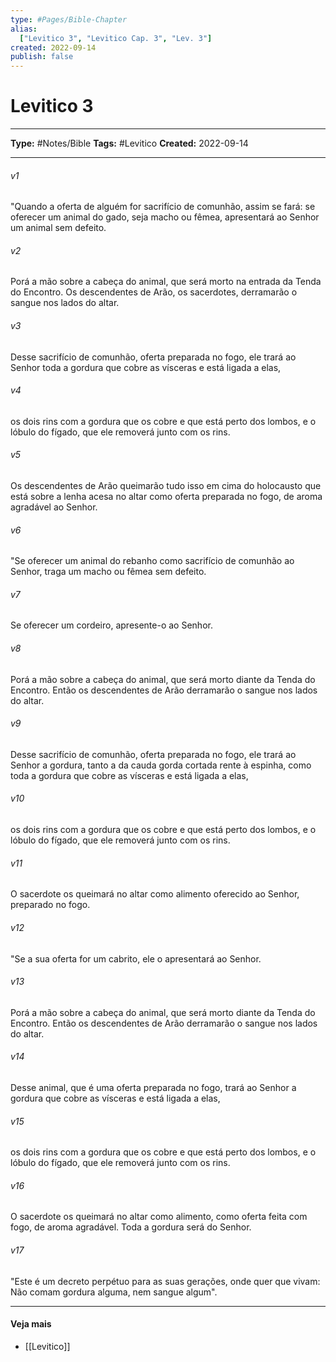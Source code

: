 ```yaml
---
type: #Pages/Bible-Chapter
alias:
  ["Levitico 3", "Levitico Cap. 3", "Lev. 3"]
created: 2022-09-14
publish: false
---
```


# Levitico 3

---

**Type:** #Notes/Bible
**Tags:** #Levitico
**Created:** 2022-09-14

---

###### v1
"Quando a oferta de alguém for sacrifício de comunhão, assim se fará: se oferecer um animal do gado, seja macho ou fêmea, apresentará ao Senhor um animal sem defeito.
###### v2
Porá a mão sobre a cabeça do animal, que será morto na entrada da Tenda do Encontro. Os descendentes de Arão, os sacerdotes, derramarão o sangue nos lados do altar.
###### v3
Desse sacrifício de comunhão, oferta preparada no fogo, ele trará ao Senhor toda a gordura que cobre as vísceras e está ligada a elas,
###### v4
os dois rins com a gordura que os cobre e que está perto dos lombos, e o lóbulo do fígado, que ele removerá junto com os rins.
###### v5
Os descendentes de Arão queimarão tudo isso em cima do holocausto que está sobre a lenha acesa no altar como oferta preparada no fogo, de aroma agradável ao Senhor.
###### v6
"Se oferecer um animal do rebanho como sacrifício de comunhão ao Senhor, traga um macho ou fêmea sem defeito.
###### v7
Se oferecer um cordeiro, apresente-o ao Senhor.
###### v8
Porá a mão sobre a cabeça do animal, que será morto diante da Tenda do Encontro. Então os descendentes de Arão derramarão o sangue nos lados do altar.
###### v9
Desse sacrifício de comunhão, oferta preparada no fogo, ele trará ao Senhor a gordura, tanto a da cauda gorda cortada rente à espinha, como toda a gordura que cobre as vísceras e está ligada a elas,
###### v10
os dois rins com a gordura que os cobre e que está perto dos lombos, e o lóbulo do fígado, que ele removerá junto com os rins.
###### v11
O sacerdote os queimará no altar como alimento oferecido ao Senhor, preparado no fogo.
###### v12
"Se a sua oferta for um cabrito, ele o apresentará ao Senhor.
###### v13
Porá a mão sobre a cabeça do animal, que será morto diante da Tenda do Encontro. Então os descendentes de Arão derramarão o sangue nos lados do altar.
###### v14
Desse animal, que é uma oferta preparada no fogo, trará ao Senhor a gordura que cobre as vísceras e está ligada a elas,
###### v15
os dois rins com a gordura que os cobre e que está perto dos lombos, e o lóbulo do fígado, que ele removerá junto com os rins.
###### v16
O sacerdote os queimará no altar como alimento, como oferta feita com fogo, de aroma agradável. Toda a gordura será do Senhor.
###### v17
"Este é um decreto perpétuo para as suas gerações, onde quer que vivam: Não comam gordura alguma, nem sangue algum".


---

#### Veja mais

- [[Levitico]]
